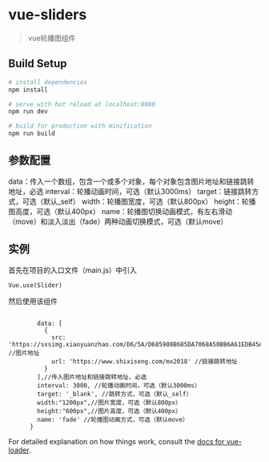 # vue-sliders

> vue轮播图组件

## Build Setup

``` bash
# install dependencies
npm install

# serve with hot reload at localhost:8080
npm run dev

# build for production with minification
npm run build
```

## 参数配置
data：传入一个数组，包含一个或多个对象，每个对象包含图片地址和链接跳转地址，必选
interval：轮播动画时间，可选（默认3000ms）
target：链接跳转方式，可选（默认_self）
width：轮播图宽度，可选（默认800px）
height：轮播图高度，可选（默认400px）
name：轮播图切换动画模式，有左右滑动（move）和淡入淡出（fade）两种动画切换模式，可选（默认move）

## 实例
首先在项目的入口文件（main.js）中引入
``` import Slider from 'mini-sliders'
Vue.use(Slider) 
```
然后使用该组件
``` <Slider :sliders="sliders"  />
```
``` sliders: {
        data: [
          {
            src: 'https://sxsimg.xiaoyuanzhao.com/D6/5A/D685908B685DA7068A50BB6A61EDB45A.png', //图片地址
            url: 'https://www.shixiseng.com/mx2018' //链接跳转地址
          }
        ],//传入图片地址和链接跳转地址，必选
        interval: 3000, //轮播动画时间，可选（默认3000ms）
        target: '_blank', //跳转方式，可选（默认_self）
        width:"1200px",//图片宽度，可选（默认800px）
        height:"600px",//图片高度，可选（默认400px）
        name: 'fade' //轮播图动画方式，可选（默认move）
      } 
```

For detailed explanation on how things work, consult the [docs for vue-loader](http://vuejs.github.io/vue-loader).
